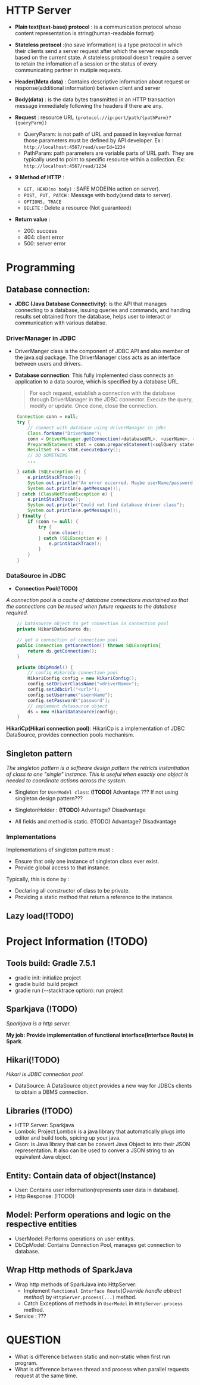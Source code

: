 # HTTP Server

- **Plain text(text-base) protocol** : is a communication protocol whose content representation is string(human-readable format)

- **Stateless protocol** :(no save information) is a type protocol in which their clients send a server request after which the server responds based on the current state. A stateless protocol doesn't require a server to retain the infomation of a session or the status of every communicating partner in mutiple requests.

- **Header(Meta data)** : Contains descriptive information about request or response(additional information) between client and server

- **Body(data)** : is the data bytes transmitted in an HTTP transaction message immediately following the headers if there are any.

- **Request** : resource URL `(protocol://ip:port/path/{pathParm}?{queryParm})`
    - QueryParam: is not path of URL and passed in key=value format those parameters must be defined by API developer. Ex : `http://localhost:4567/read/userId=1234`
    - PathParam: path parameters are variable parts of URL path. They are typically used to point to specific resource within a collection. Ex: `http://localhost:4567/read/1234`

- **9 Method of HTTP** : 
    - `GET, HEAD(no body)` : SAFE MODE(No action on server).
    - `POST, PUT, PATCH` : Message with body(send data to server).
    - `OPTIONS, TRACE`
    - `DELETE` : Delete a resource (Not guaranteed)

- **Return value** :
    - 200: success
    - 404: client error
    - 500: server error

# Programming

## Database connection:

- **JDBC (Java Database Connectivity)**: is the API that manages connecting to a database, issuing queries and commands, and handing results set obtained from the database, helps user to interact or communication with various databse.


### DriverManager in JDBC

- DriverManger class is the component of JDBC API and also member of the java.sql package. The DriverManager class acts as an interface between users and drivers.

- **Database connection**: 
This fully implemented class connects an application to a data source, which is specified by a database URL.
    > For each request, establish a connection with the database through DriverManager in the JDBC connector. Execute the query, modify or update. Once done, close the connection.

```java
    Connection conn = null;
    try {
        // connect with database using driverManager in jdbc
        Class.forName("DriverName");
        conn = DriverManager.getConnection(<databaseURL>, <userName>, <password>);
        PreparedStatement stmt = conn.prepareStatement(<sqlQuery statement>);
        ResultSet rs = stmt.executeQuery();
        // DO SOMETHING
        ...

    } catch (SQLException e) {
        e.printStackTrace();
        System.out.println("An error occurred. Maybe userName/password invalid");
        System.out.println(e.getMessage());
    } catch (ClassNotFoundException e) {
        e.printStackTrace();
        System.out.println("Could not find database driver class");
        System.out.println(e.getMessage());
    } finally {
        if (conn != null) {
            try {
                conn.close();
            } catch (SQLException e) {
                e.printStackTrace();
            }
        }
    }
```

### DataSource in JDBC
- **Connection Pool(!TODO)**

*A connection pool is a cache of database connections maintained so that the connections can be reused when future requests to the database required.*

```java
    // Datasource object to get connection in connection pool
    private HikariDataSource ds;

    // get a connection of connection pool
    public Connection getConnection() throws SQLException{
        return ds.getConnection();
    }

    private DbCpModel() {
        // config HikariCp connection pool
        HikariConfig config = new HikariConfig();
        config.setDriverClassName("<driverName>");
        config.setJdbcUrl("<url>");
        config.setUsername("usernName");
        config.setPassword("password");
        // implement datasource object
        ds = new HikariDataSource(config);
    }
```
**HikariCp(Hikari connection pool)**: HikariCp is a implementation of JDBC DataSource, provides connection pools mechanism. 

## Singleton pattern

*The singleton pattern is a software design pattern the retricts instantiation of class to one "single" instance. This is useful when exactly one object is needed to coordinate actions across the system.*

- Singleton for `UserModel class`: **(!TODO)** Advantage ??? If not using singleton design pattern???

- SingletonHolder : **(!TODO)** Advantage? Disadvantage

- All fields and method is static. (!TODO) Advantage? Disadvantage

### Implementations 

Implementations of singleton pattern must :
- Ensure that only one instance of singleton class ever exist.
- Provide global access to that instance.

Typically, this is done by :
- Declaring all constructor of class to be private.
- Providing a static method that return a reference to the instance.

## Lazy load(!TODO)

# Project Information (!TODO)
## Tools build: Gradle 7.5.1
- gradle init: initialize project
- gradle build: build project
- gradle run (--stacktrace option): run project

## Sparkjava (!TODO)
*Sparkjava is a http server.*

**My job: Provide implementation of functional interface(Interface Route) in Spark**.

## Hikari(!TODO)
*Hikari is JDBC connection pool.*

- DataSource: A DataSource object provides a new way for JDBCs clients to obtain a DBMS connection.

## Libraries (!TODO)
- HTTP Server: Sparkjava
- Lombok: Project Lombok is a java library that automatically plugs into editor and build tools, spicing up your java.
- Gson: is Java library that can be convert Java Object to into their JSON representation. It also can be used to conver a JSON string to an equivalent Java object.


## Entity: Contain data of object(Instance)
- User: Contains user information(represents user data in database).
- Http Response: (!TODO)

## Model: Perform operations and logic on the respective entities
- UserModel: Performs operations on user entitys.
- DbCpModel: Contains Connection Pool, manages get connection to database.

## Wrap Http methods of SparkJava
- Wrap http methods of SparkJava into HttpServer: 
    - Implement `Functional Interface Route`(*Override handle abtract method*) by `HttpServer.process(...)` method.
    - Catch Exceptions of methods in `UserModel` in `HttpServer.process` method.
- Service : ???


# QUESTION
- What is difference between static and non-static when first run program.
- What is difference between thread and process when parallel requests request at the same time.